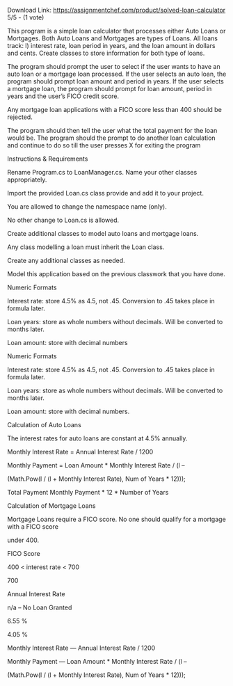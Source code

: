 Download Link: https://assignmentchef.com/product/solved-loan-calculator
<br>
5/5 - (1 vote)

This program is a simple loan calculator that processes either Auto Loans or Mortgages. Both Auto Loans and Mortgages are types of Loans. All loans track: l) interest rate, loan period in years, and the loan amount in dollars and cents. Create classes to store information for both type of loans.



The program should prompt the user to select if the user wants to have an auto loan or a mortgage loan processed. If the user selects an auto loan, the program should prompt loan amount and period in years. If the user selects a mortgage loan, the program should prompt for loan amount, period in years and the user’s FICO credit score.

Any mortgage loan applications with a FICO score less than 400 should be rejected.

The program should then tell the user what the total payment for the loan would be. The program should the prompt to do another loan calculation and continue to do so till the user presses X for exiting the program

Instructions &amp; Requirements

Rename Program.cs to LoanManager.cs. Name your other classes appropriately.

Import the provided Loan.cs class provide and add it to your project.

You are allowed to change the namespace name (only).

No other change to Loan.cs is allowed.

Create additional classes to model auto loans and mortgage loans.

Any class modelling a loan must inherit the Loan class.

Create any additional classes as needed.

Model this application based on the previous classwork that you have done.

Numeric Formats

Interest rate: store 4.5% as 4.5, not .45. Conversion to .45 takes place in formula later.

Loan years: store as whole numbers without decimals. Will be converted to months later.

Loan amount: store with decimal numbers

Numeric Formats

Interest rate: store 4.5% as 4.5, not .45. Conversion to .45 takes place in formula later.

Loan years: store as whole numbers without decimals. Will be converted to months later.

Loan amount: store with decimal numbers.

Calculation of Auto Loans

The interest rates for auto loans are constant at 4.5% annually.

Monthly Interest Rate = Annual Interest Rate / 1200

Monthly Payment = Loan Amount * Monthly Interest Rate / (l –

(Math.Pow(l / (l + Monthly Interest Rate), Num of Years * 12)));

Total Payment Monthly Payment * 12 * Number of Years

Calculation of Mortgage Loans

Mortgage Loans require a FICO score. No one should qualify for a mortgage with a FICO score

under 400.

FICO Score

400 &lt; interest rate &lt; 700

700

Annual Interest Rate

n/a – No Loan Granted

6.55 %

4.05 %

Monthly Interest Rate — Annual Interest Rate / 1200

Monthly Payment — Loan Amount * Monthly Interest Rate / (l –

(Math.Pow(l / (l + Monthly Interest Rate), Num of Years * 12)));